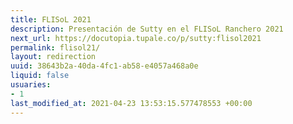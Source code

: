 ```yaml
---
title: FLISoL 2021
description: Presentación de Sutty en el FLISoL Ranchero 2021
next_url: https://docutopia.tupale.co/p/sutty:flisol2021
permalink: flisol21/
layout: redirection
uuid: 38643b2a-40da-4fc1-ab58-e4057a468a0e
liquid: false
usuaries:
- 1
last_modified_at: 2021-04-23 13:53:15.577478553 +00:00
---
```


